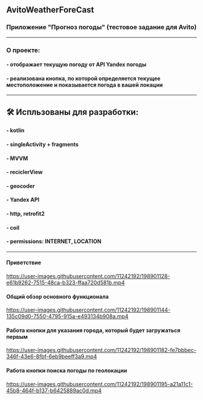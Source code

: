 ## AvitoWeatherForeCast
### Приложение "Прогноз погоды" (тестовое задание для Avito)
---
### О проекте:
#### - отображает текущую погоду от API Yandex погоды
#### - реализована кнопка, по которой определяется текущее местоположение и показывается погода в вашей локации
---
## :hammer_and_wrench: Испльзованы для разработки:
#### - kotlin
#### - singleActivity + fragments
#### - MVVM
#### - reciclerView
#### - geocoder
#### - Yandex API
#### - http, retrofit2
#### - coil
#### - permissions: INTERNET, LOCATION
---
#### Приветствие

https://user-images.githubusercontent.com/11242192/198901128-e61b9262-7515-48ca-b323-ffaa720d581b.mp4

#### Общий обзор основного функционала

https://user-images.githubusercontent.com/11242192/198901144-135c09d0-7550-4795-915a-e493134b908a.mp4

#### Работа кнопки для указания города, который будет загружаться первым

https://user-images.githubusercontent.com/11242192/198901182-fe7bbbec-346f-43e6-8fbf-6eb9beeff3a9.mp4

#### Работа кнопки поиска погоды по геолокации

https://user-images.githubusercontent.com/11242192/198901195-a21a11c1-45b8-464f-b137-b6425889ac0d.mp4

